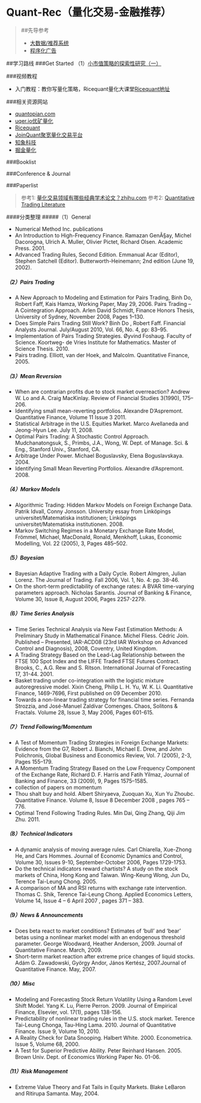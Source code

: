 # Quant-Rec（量化交易-金融推荐）
> ##先导参考
> * [大数据/推荐系统](https://github.com/Tulongf/Big_Data_Resources)<br> 
> * [程序化广告](https://github.com/Tulongf/Ad-Rec/)<br>

##学习路线
###Get Started
（1）[小市值策略的探索性研究（一）](https://www.joinquant.com/post/297)

###视频教程
* 入门教程：教你写量化策略，Ricequant量化大课堂[Ricequant地址](https://www.ricequant.com/community/topic/761/)


###相关资源网站
* [quantopian.com](https://www.quantopian.com/)
* [uqer.io优矿量化](https://uqer.io/home/)
* [Ricequant](https://www.ricequant.com/)
* [JoinQuant聚宽量化交易平台](https://www.joinquant.com/)
* [知象科技](https://quant.briphant.com)
* [掘金量化](http://forum.myquant.cn/)

###Booklist


###Conference & Journal


###Paperlist
> 参考1: [量化交易领域有哪些经典学术论文？zhihu.com](https://www.zhihu.com/question/34178572)
> 参考2: [Quantitative Trading Literature](http://numericalmethod.com/up/quantitative-trading/literature/)

####分类整理
#####（1）General
* Numerical Method Inc. publications
* An Introduction to High-Frequency Finance. Ramazan GenÃ§ay, Michel Dacorogna, Ulrich A. Muller, Olivier Pictet, Richard Olsen. Academic Press. 2001.
* Advanced Trading Rules, Second Edition. Emmanual Acar (Editor), Stephen Satchell (Editor). Butterworth-Heinemann; 2nd edition (June 19, 2002).
##### （2）Pairs Trading
* A New Approach to Modeling and Estimation for Pairs Trading, Binh Do, Robert Faff, Kais Hamza, Working Paper, May 29, 2006.
Pairs Trading – A Cointegration Approach. Arlen David Schmidt, Finance Honors Thesis, University of Sydney, November 2008, Pages 1–130.
* Does Simple Pairs Trading Still Work? Binh Do , Robert Faff. Financial Analysts Journal. July/August 2010, Vol. 66, No. 4, pp: 83–95.
* Implementation of Pairs Trading Strategies. Øyvind Foshaug. Faculty of Science. Koortweg- de Vries Institute for Mathematics. Master of Science Thesis. 2010.
* Pairs trading. Elliott, van der Hoek, and Malcolm. Quantitative Finance, 2005.
##### （3）Mean Reversion
* When are contrarian profits due to stock market overreaction? Andrew W. Lo and A. Craig MacKinlay. Review of Financial Studies 3(1990), 175–206.
* Identifying small mean-reverting portfolios. Alexandre D’Aspremont. Quantitative Finance, Volume 11 Issue 3 2011.
* Statistical Arbitrage in the U.S. Equities Market. Marco Avellaneda and Jeong-Hyun Lee. July 11, 2008.
* Optimal Pairs Trading: A Stochastic Control Approach. Mudchanatongsuk, S., Primbs, J.A., Wong, W. Dept. of Manage. Sci. & Eng., Stanford Univ., Stanford, CA.
* Arbitrage Under Power. Michael Boguslavsky, Elena Boguslavskaya. 2004.
* Identifying Small Mean Reverting Portfolios. Alexandre d’Aspremont. 2008.
##### （4）Markov Models
* Algorithmic Trading: Hidden Markov Models on Foreign Exchange Data. Patrik Idvall, Conny Jonsson. University essay from Linköpings universitet/Matematiska institutionen; Linköpings universitet/Matematiska institutionen. 2008.
* Markov Switching Regimes in a Monetary Exchange Rate Model, Frömmel, Michael, MacDonald, Ronald, Menkhoff, Lukas, Economic Modelling, Vol. 22 (2005), 3, Pages 485–502.
##### （5）Bayesian
* Bayesian Adaptive Trading with a Daily Cycle. Robert Almgren, Julian Lorenz. The Journal of Trading. Fall 2006, Vol. 1, No. 4: pp. 38-46.
* On the short-term predictability of exchange rates: A BVAR time-varying parameters approach. Nicholas Sarantis. Journal of Banking & Finance, Volume 30, Issue 8, August 2006, Pages 2257-2279.
##### （6）Time Series Analysis
* Time Series Technical Analysis via New Fast Estimation Methods: A Preliminary Study in Mathematical Finance. Michel Fliess. Cédric Join. Published – Presented, IAR-ACD08 (23rd IAR Workshop on Advanced Control and Diagnosis), 2008, Coventry, United Kingdom.
* A Trading Strategy Based on the Lead-Lag Relationship between the FTSE 100 Spot Index and the LIFFE Traded FTSE Futures Contract. Brooks, C., A.G. Rew and S. Ritson. International Journal of Forecasting 17, 31-44. 2001.
* Basket trading under co-integration with the logistic mixture autoregressive model. Xixin Cheng, Philip L. H. Yu, W. K. Li. Quantitative Finance, 1469-7696, First published on 09 December 2010.
* Towards a non-linear trading strategy for financial time series. Fernanda Strozzia, and José-Manuel Zaldívar Comenges. Chaos, Solitons & Fractals. Volume 28, Issue 3, May 2006, Pages 601-615.
##### （7）Trend Following/Momentum
* A Test of Momentum Trading Strategies in Foreign Exchange Markets: Evidence from the G7, Robert J. Bianchi, Michael E. Drew, and John Polichronis, Global Business and Economics Review, Vol. 7 (2005), 2-3, Pages 155–179.
* A Momentum Trading Strategy Based on the Low Frequency Component of the Exchange Rate, Richard D. F. Harris and Fatih Yilmaz, Journal of Banking and Finance, 33 (2009), 9, Pages 1575–1585.
* collection of papers on momentum
* Thou shalt buy and hold. Albert Shiryaeva, Zuoquan Xu, Xun Yu Zhoubc. Quantitative Finance. Volume 8, Issue 8 December 2008 , pages 765 – 776.
* Optimal Trend Following Trading Rules. Min Dai, Qing Zhang, Qiji Jim Zhu. 2011.
##### （8）Technical Indicators
* A dynamic analysis of moving average rules. Carl Chiarella, Xue-Zhong He, and Cars Hommes. Journal of Economic Dynamics and Control, Volume 30, Issues 9-10, September-October 2006, Pages 1729-1753.
* Do the technical indicators reward chartists? A study on the stock markets of China, Hong Kong and Taiwan. Wing-Keung Wong, Jun Du, Terence Tai-Leung Chong. 2005.
* A comparison of MA and RSI returns with exchange rate intervention. Thomas C. Shik, Terence Tai-Leung Chong. Applied Economics Letters, Volume 14, Issue 4 – 6 April 2007 , pages 371 – 383.
##### （9）News & Announcements
* Does beta react to market conditions? Estimates of ‘bull’ and ‘bear’ betas using a nonlinear market model with an endogenous threshold parameter. George Woodward, Heather Anderson, 2009. Journal of Quantitative Finance. March, 2009.
* Short-term market reaction after extreme price changes of liquid stocks. Adám G. Zawadowski, György Andor, János Kertész, 2007.Journal of Quantitative Finance. May, 2007.
##### （10）Misc
* Modeling and Forecasting Stock Return Volatility Using a Random Level Shift Model. Yang K. Lu, Pierre Perron. 2009. Journal of Empirical Finance, Elsevier, vol. 17(1), pages 138-156.
* Predictability of nonlinear trading rules in the U.S. stock market. Terence Tai-Leung Chonga, Tau-Hing Lama. 2010. Journal of Quantitative Finance. Issue 9, Volume 10, 2010.
* A Reality Check for Data Snooping. Halbert White. 2000. Econometrica. Issue 5, Volume 68, 2000.
* A Test for Superior Predictive Ability. Peter Reinhard Hansen. 2005. Brown Univ. Dept. of Economics Working Paper No. 01-06.
##### （11）Risk Management
* Extreme Value Theory and Fat Tails in Equity Markets. Blake LeBaron and Ritirupa Samanta. May, 2004.

